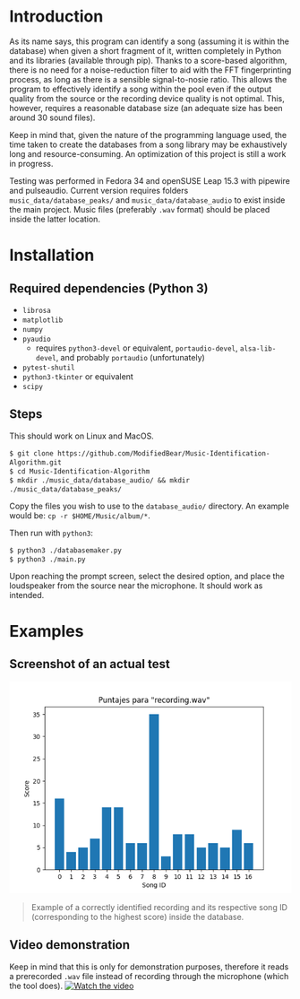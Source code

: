 # Introduction

As its name says, this program can identify a song (assuming it is within the database) when given a short fragment of it, written completely in Python and its libraries (available through pip). Thanks to a score-based algorithm, there is no need for a noise-reduction filter to aid with the FFT fingerprinting process, as long as there is a sensible signal-to-nosie ratio. This allows the program to effectively identify a song within the pool even if the output quality from the source or the recording device quality is not optimal. This, however, requires a reasonable database size (an adequate size has been around 30 sound files).

Keep in mind that, given the nature of the programming language used, the time taken to create the databases from a song library may be exhaustively long and resource-consuming. An optimization of this project is still a work in progress.

Testing was performed in Fedora 34 and openSUSE Leap 15.3 with pipewire and pulseaudio. Current version requires folders `music_data/database_peaks/` and `music_data/database_audio` to exist inside the main project. Music files (preferably `.wav` format) should be placed inside the latter location.

# Installation
## Required dependencies (Python 3)

* `librosa`
* `matplotlib`
* `numpy`
* `pyaudio`
  * requires `python3-devel` or equivalent, `portaudio-devel`, `alsa-lib-devel`, and probably `portaudio` (unfortunately)
* `pytest-shutil`
* `python3-tkinter` or equivalent
* `scipy`

## Steps

This should work on Linux and MacOS.

```
$ git clone https://github.com/ModifiedBear/Music-Identification-Algorithm.git
$ cd Music-Identification-Algorithm
$ mkdir ./music_data/database_audio/ && mkdir ./music_data/database_peaks/
```
Copy the files you wish to use to the `database_audio/` directory. An example would be: `cp -r $HOME/Music/album/*`.

Then run with `python3`:

```
$ python3 ./databasemaker.py
$ python3 ./main.py
```
Upon reaching the prompt screen, select the desired option, and place the loudspeaker from the source near the microphone. It should work as intended.

# Examples
## Screenshot of an actual test

<p align="center">
  <img src="fig1.png" alt="Figure_1">
</p>

> Example of a correctly identified recording and its respective song ID (corresponding to the highest score) inside the database.

## Video demonstration
Keep in mind that this is only for demonstration purposes, therefore it reads a prerecorded `.wav` file instead of recording through the microphone (which the tool does).
[![Watch the video](https://img.youtube.com/vi/rXom5WnHy1E/maxresdefault.jpg)](https://youtu.be/rXom5WnHy1E)

